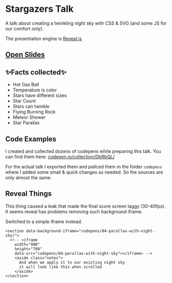 # Stargazers Talk

A talk about creating a twinkling night sky with CSS & SVG (and some JS for our comfort only).

The presentaiton engine is [Reveal.js](https://github.com/hakimel/reveal.js)

[Open Slides](https://georgiee.github.io/stargazers-twinkling-sky/)
---

## ✨Facts collected✨
+ Hot Gas Ball
+ Temperature is color
+ Stars have different sizes
+ Star Count
+ Stars can twinkle
+ Flying Burning Rock
+ Meteor Shower
+ Star Parallax

## Code Examples
I created and collected dozens of codepens while preparing this talk. You can find them here:
[codepen.io/collection/DbRbQL/](http://codepen.io/collection/DbRbQL/)

For the actual talk I exported them and pallced them in the folder `codepens`
where I added some small & quick changes as needed. So the sources are only almost the same.

## Reveal Things

This thing caused a leak that made the final score screen laggy (30-40fps).
It seems reveal has problems removing such background iframe.

Switched to a simple iframe instead.

```
<section data-background-iframe="codepens/04-parallax-with-night-sky/">
  <!-- <iframe
    width="900"
    height="700"
    data-src="codepens/04-parallax-with-night-sky"></iframe> -->
    <aside class="notes">
      And when we apply it to our existing night sky
      it will look like this when scrolled
    </aside>
</section>
```
